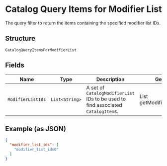 
# Catalog Query Items for Modifier List

The query filter to return the items containing the specified modifier list IDs.

## Structure

`CatalogQueryItemsForModifierList`

## Fields

| Name | Type | Description | Getter |
|  --- | --- | --- | --- |
| `ModifierListIds` | `List<String>` | A set of `CatalogModifierList` IDs to be used to find associated `CatalogItem`s. | List<String> getModifierListIds() |

## Example (as JSON)

```json
{
  "modifier_list_ids": [
    "modifier_list_ids0"
  ]
}
```

